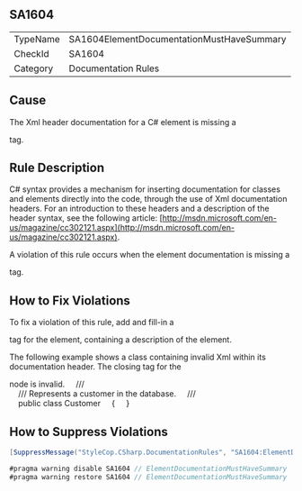 ﻿## SA1604

<table>
<tr>
  <td>TypeName</td>
  <td>SA1604ElementDocumentationMustHaveSummary</td>
</tr>
<tr>
  <td>CheckId</td>
  <td>SA1604</td>
</tr>
<tr>
  <td>Category</td>
  <td>Documentation Rules</td>
</tr>
</table>

## Cause

The Xml header documentation for a C# element is missing a <summary> tag.

## Rule Description

C# syntax provides a mechanism for inserting documentation for classes and elements directly into the code, through the use of Xml documentation headers. For an introduction to these headers and a description of the header syntax, see the following article: [http://msdn.microsoft.com/en-us/magazine/cc302121.aspx](http://msdn.microsoft.com/en-us/magazine/cc302121.aspx).

A violation of this rule occurs when the element documentation is missing a <summary> tag.

## How to Fix Violations

To fix a violation of this rule, add and fill-in a <summary> tag for the element, containing a description of the element.

The following example shows a class containing invalid Xml within its documentation header. The closing tag for the <summary> node is invalid.
    /// <summary>
    /// Represents a customer in the database.
    /// </summary>
    public class Customer
    {
    }
 

## How to Suppress Violations

```csharp
[SuppressMessage("StyleCop.CSharp.DocumentationRules", "SA1604:ElementDocumentationMustHaveSummary", Justification = "Reviewed.")]
```

```csharp
#pragma warning disable SA1604 // ElementDocumentationMustHaveSummary
#pragma warning restore SA1604 // ElementDocumentationMustHaveSummary
```
